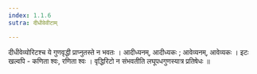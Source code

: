 ```yaml
---
index: 1.1.6
sutra: दीधीवेवीटाम्

---
```

दीधीवेव्योरिटश्च ये गुणवृद्धी प्राप्नुतस्ते न भवतः । आदीध्यनम्, आदीध्यकः ; आवेव्यनम्, आवेव्यकः । इटः खल्वपि - कणिता श्वः, रणिता श्वः ।  वृद्धिरिटो न संभवतीति लघूपधगुणस्यात्र प्रतिषेधः ॥